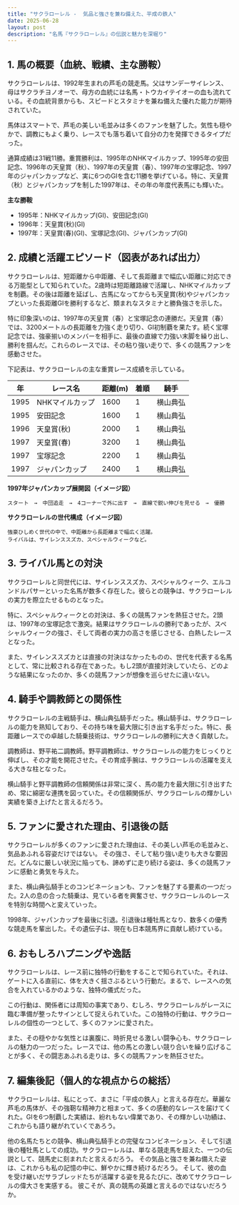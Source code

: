 ```yaml
---
title: "サクラローレル -  気品と強さを兼ね備えた、平成の鉄人"
date: 2025-06-28
layout: post
description: "名馬『サクラローレル』の伝説と魅力を深堀り"
---
```


## 1. 馬の概要（血統、戦績、主な勝鞍）

サクラローレルは、1992年生まれの芦毛の競走馬。父はサンデーサイレンス、母はサクラチヨノオーで、母方の血統には名馬・トウカイテイオーの血も流れている。その血統背景からも、スピードとスタミナを兼ね備えた優れた能力が期待されていた。

馬体はスマートで、芦毛の美しい毛並みは多くのファンを魅了した。気性も穏やかで、調教にもよく乗り、レースでも落ち着いて自分の力を発揮できるタイプだった。

通算成績は31戦11勝。重賞勝利は、1995年のNHKマイルカップ、1995年の安田記念、1996年の天皇賞（秋）、1997年の天皇賞（春）、1997年の宝塚記念、1997年のジャパンカップなど、実に6つのGIを含む11勝を挙げている。特に、天皇賞（秋）とジャパンカップを制した1997年は、その年の年度代表馬にも輝いた。

**主な勝鞍**

* 1995年：NHKマイルカップ(GI)、安田記念(GI)
* 1996年：天皇賞(秋)(GI)
* 1997年：天皇賞(春)(GI)、宝塚記念(GI)、ジャパンカップ(GI)


## 2. 成績と活躍エピソード（図表があれば出力）

サクラローレルは、短距離から中距離、そして長距離まで幅広い距離に対応できる万能型として知られていた。2歳時は短距離路線で活躍し、NHKマイルカップを制覇。その後は距離を延ばし、古馬になってからも天皇賞(秋)やジャパンカップといった長距離GIを勝利するなど、類まれなスタミナと勝負強さを示した。

特に印象深いのは、1997年の天皇賞（春）と宝塚記念の連勝だ。天皇賞（春）では、3200メートルの長距離を力強く走り切り、GI初制覇を果たす。続く宝塚記念では、強豪揃いのメンバーを相手に、最後の直線で力強い末脚を繰り出し、勝利を掴んだ。これらのレースでは、その粘り強い走りで、多くの競馬ファンを感動させた。

下記表は、サクラローレルの主な重賞レース成績を示している。

| 年 | レース名             | 距離(m) | 着順 | 騎手       |
|----|----------------------|---------|------|-------------|
| 1995 | NHKマイルカップ       | 1600    | 1    | 横山典弘     |
| 1995 | 安田記念             | 1600    | 1    | 横山典弘     |
| 1996 | 天皇賞(秋)           | 2000    | 1    | 横山典弘     |
| 1997 | 天皇賞(春)           | 3200    | 1    | 横山典弘     |
| 1997 | 宝塚記念             | 2200    | 1    | 横山典弘     |
| 1997 | ジャパンカップ         | 2400    | 1    | 横山典弘     |


**1997年ジャパンカップ展開図（イメージ図）**

```
スタート　→　中団追走　→　4コーナーで外に出す　→　直線で鋭い伸びを見せる　→　優勝
```

**サクラローレルの世代構成（イメージ図）**

```
強豪ひしめく世代の中で、中距離から長距離まで幅広く活躍。
ライバルは、サイレンススズカ、スペシャルウィークなど。
```


## 3. ライバル馬との対決

サクラローレルと同世代には、サイレンススズカ、スペシャルウィーク、エルコンドルパサーといった名馬が数多く存在した。彼らとの競争は、サクラローレルの実力を際立たせるものとなった。

特に、スペシャルウィークとの対決は、多くの競馬ファンを熱狂させた。2頭は、1997年の宝塚記念で激突。結果はサクラローレルの勝利であったが、スペシャルウィークの強さ、そして両者の実力の高さを感じさせる、白熱したレースとなった。

また、サイレンススズカとは直接の対決はなかったものの、世代を代表する名馬として、常に比較される存在であった。もし2頭が直接対決していたら、どのような結果になったのか、多くの競馬ファンが想像を巡らせたに違いない。


## 4. 騎手や調教師との関係性

サクラローレルの主戦騎手は、横山典弘騎手だった。横山騎手は、サクラローレルの能力を熟知しており、その持ち味を最大限に引き出す名手だった。特に、長距離レースでの卓越した騎乗技術は、サクラローレルの勝利に大きく貢献した。

調教師は、野平祐二調教師。野平調教師は、サクラローレルの能力をじっくりと伸ばし、その才能を開花させた。その育成手腕は、サクラローレルの活躍を支える大きな柱となった。

横山騎手と野平調教師の信頼関係は非常に深く、馬の能力を最大限に引き出すため、常に綿密な連携を図っていた。その信頼関係が、サクラローレルの輝かしい実績を築き上げたと言えるだろう。


## 5. ファンに愛された理由、引退後の話

サクラローレルが多くのファンに愛された理由は、その美しい芦毛の毛並みと、気品あふれる容姿だけではない。  その強さ、そして粘り強い走りも大きな要因だ。どんなに厳しい状況に陥っても、諦めずに走り続ける姿は、多くの競馬ファンに感動と勇気を与えた。

また、横山典弘騎手とのコンビネーションも、ファンを魅了する要素の一つだった。2人の息の合った騎乗は、見ている者を興奮させ、サクラローレルのレースを特別な時間へと変えていった。

1998年、ジャパンカップを最後に引退。引退後は種牡馬となり、数多くの優秀な競走馬を輩出した。その遺伝子は、現在も日本競馬界に貢献し続けている。


## 6. おもしろハプニングや逸話

サクラローレルは、レース前に独特の行動をすることで知られていた。それは、ゲートに入る直前に、体を大きく揺さぶるという行動だ。まるで、レースへの気合を入れているかのような、独特の儀式だった。

この行動は、関係者には周知の事実であり、むしろ、サクラローレルがレースに臨む準備が整ったサインとして捉えられていた。この独特の行動は、サクラローレルの個性の一つとして、多くのファンに愛された。

また、その穏やかな気性とは裏腹に、時折見せる激しい闘争心も、サクラローレルの魅力の一つだった。レースでは、他の馬との激しい競り合いを繰り広げることが多く、その闘志あふれる走りは、多くの競馬ファンを熱狂させた。


## 7. 編集後記（個人的な視点からの総括）

サクラローレルは、私にとって、まさに「平成の鉄人」と言える存在だ。華麗な芦毛の馬体が、その強靭な精神力と相まって、多くの感動的なレースを届けてくれた。GIを6つ制覇した実績は、紛れもない偉業であり、その輝かしい功績は、これからも語り継がれていくであろう。

他の名馬たちとの競争、横山典弘騎手との完璧なコンビネーション、そして引退後の種牡馬としての成功。サクラローレルは、単なる競走馬を超えた、一つの伝説として、競馬史に刻まれたと言えるだろう。  その気品と強さを兼ね備えた姿は、これからも私の記憶の中に、鮮やかに輝き続けるだろう。  そして、彼の血を受け継いだサラブレッドたちが活躍する姿を見るたびに、改めてサクラローレルの偉大さを実感する。  彼こそが、真の競馬の英雄と言えるのではないだろうか。
